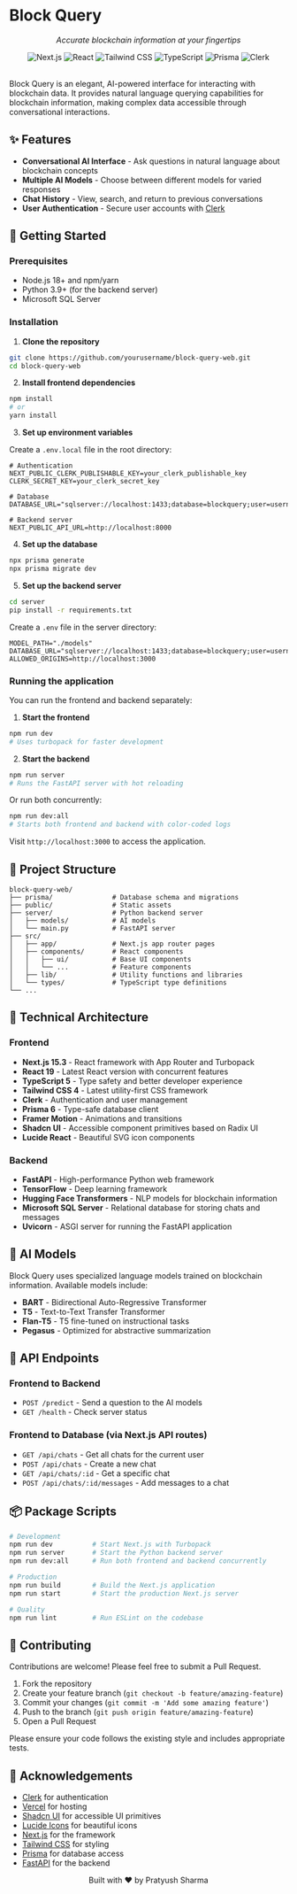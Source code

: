 # Block Query

<div align="center">
  <p><em>Accurate blockchain information at your fingertips</em></p>
</div>

<div align="center">
  <img src="https://img.shields.io/badge/next.js-15.3-black" alt="Next.js" />
  <img src="https://img.shields.io/badge/react-19-blue" alt="React" />
  <img src="https://img.shields.io/badge/tailwindcss-4-38B2AC" alt="Tailwind CSS" />
  <img src="https://img.shields.io/badge/typescript-5-3178C6" alt="TypeScript" />
  <img src="https://img.shields.io/badge/prisma-6-2D3748" alt="Prisma" />
  <img src="https://img.shields.io/badge/clerk-auth-6C47FF" alt="Clerk" />
</div>

<br />

Block Query is an elegant, AI-powered interface for interacting with blockchain data. It provides natural language querying capabilities for blockchain information, making complex data accessible through conversational interactions.

## ✨ Features

- **Conversational AI Interface** - Ask questions in natural language about blockchain concepts
- **Multiple AI Models** - Choose between different models for varied responses
- **Chat History** - View, search, and return to previous conversations
- **User Authentication** - Secure user accounts with [Clerk](https://clerk.com)

## 🚀 Getting Started

### Prerequisites

- Node.js 18+ and npm/yarn
- Python 3.9+ (for the backend server)
- Microsoft SQL Server

### Installation

1. **Clone the repository**

```bash
git clone https://github.com/yourusername/block-query-web.git
cd block-query-web
```

2. **Install frontend dependencies**

```bash
npm install
# or
yarn install
```

3. **Set up environment variables**

Create a `.env.local` file in the root directory:

```
# Authentication
NEXT_PUBLIC_CLERK_PUBLISHABLE_KEY=your_clerk_publishable_key
CLERK_SECRET_KEY=your_clerk_secret_key

# Database
DATABASE_URL="sqlserver://localhost:1433;database=blockquery;user=username;password=password;trustServerCertificate=true"

# Backend server
NEXT_PUBLIC_API_URL=http://localhost:8000
```

4. **Set up the database**

```bash
npx prisma generate
npx prisma migrate dev
```

5. **Set up the backend server**

```bash
cd server
pip install -r requirements.txt
```

Create a `.env` file in the server directory:

```
MODEL_PATH="./models"
DATABASE_URL="sqlserver://localhost:1433;database=blockquery;user=username;password=password;trustServerCertificate=true"
ALLOWED_ORIGINS=http://localhost:3000
```

### Running the application

You can run the frontend and backend separately:

1. **Start the frontend**

```bash
npm run dev
# Uses turbopack for faster development
```

2. **Start the backend**

```bash
npm run server
# Runs the FastAPI server with hot reloading
```

Or run both concurrently:

```bash
npm run dev:all
# Starts both frontend and backend with color-coded logs
```

Visit `http://localhost:3000` to access the application.

## 🧩 Project Structure

```
block-query-web/
├── prisma/               # Database schema and migrations
├── public/               # Static assets
├── server/               # Python backend server
│   ├── models/           # AI models
│   └── main.py           # FastAPI server
├── src/
│   ├── app/              # Next.js app router pages
│   ├── components/       # React components
│   │   ├── ui/           # Base UI components
│   │   └── ...           # Feature components
│   ├── lib/              # Utility functions and libraries
│   └── types/            # TypeScript type definitions
└── ...
```

## 🔧 Technical Architecture

### Frontend

- **Next.js 15.3** - React framework with App Router and Turbopack
- **React 19** - Latest React version with concurrent features
- **TypeScript 5** - Type safety and better developer experience
- **Tailwind CSS 4** - Latest utility-first CSS framework
- **Clerk** - Authentication and user management
- **Prisma 6** - Type-safe database client
- **Framer Motion** - Animations and transitions
- **Shadcn UI** - Accessible component primitives based on Radix UI
- **Lucide React** - Beautiful SVG icon components

### Backend

- **FastAPI** - High-performance Python web framework
- **TensorFlow** - Deep learning framework
- **Hugging Face Transformers** - NLP models for blockchain information
- **Microsoft SQL Server** - Relational database for storing chats and messages
- **Uvicorn** - ASGI server for running the FastAPI application

## 🧠 AI Models

Block Query uses specialized language models trained on blockchain information. Available models include:

- **BART** - Bidirectional Auto-Regressive Transformer
- **T5** - Text-to-Text Transfer Transformer
- **Flan-T5** - T5 fine-tuned on instructional tasks
- **Pegasus** - Optimized for abstractive summarization

## 🔄 API Endpoints

### Frontend to Backend

- `POST /predict` - Send a question to the AI models
- `GET /health` - Check server status

### Frontend to Database (via Next.js API routes)

- `GET /api/chats` - Get all chats for the current user
- `POST /api/chats` - Create a new chat
- `GET /api/chats/:id` - Get a specific chat
- `POST /api/chats/:id/messages` - Add messages to a chat

## 📦 Package Scripts

```bash
# Development
npm run dev          # Start Next.js with Turbopack
npm run server       # Start the Python backend server
npm run dev:all      # Run both frontend and backend concurrently

# Production
npm run build        # Build the Next.js application
npm run start        # Start the production Next.js server

# Quality
npm run lint         # Run ESLint on the codebase
```

## 🤝 Contributing

Contributions are welcome! Please feel free to submit a Pull Request.

1. Fork the repository
2. Create your feature branch (`git checkout -b feature/amazing-feature`)
3. Commit your changes (`git commit -m 'Add some amazing feature'`)
4. Push to the branch (`git push origin feature/amazing-feature`)
5. Open a Pull Request

Please ensure your code follows the existing style and includes appropriate tests.

## 🙏 Acknowledgements

- [Clerk](https://clerk.com) for authentication
- [Vercel](https://vercel.com) for hosting
- [Shadcn UI](https://ui.shadcn.com) for accessible UI primitives
- [Lucide Icons](https://lucide.dev) for beautiful icons
- [Next.js](https://nextjs.org) for the framework
- [Tailwind CSS](https://tailwindcss.com) for styling
- [Prisma](https://www.prisma.io) for database access
- [FastAPI](https://fastapi.tiangolo.com) for the backend

<div align="center">
  <p>Built with ❤️ by Pratyush Sharma</p>
</div>
